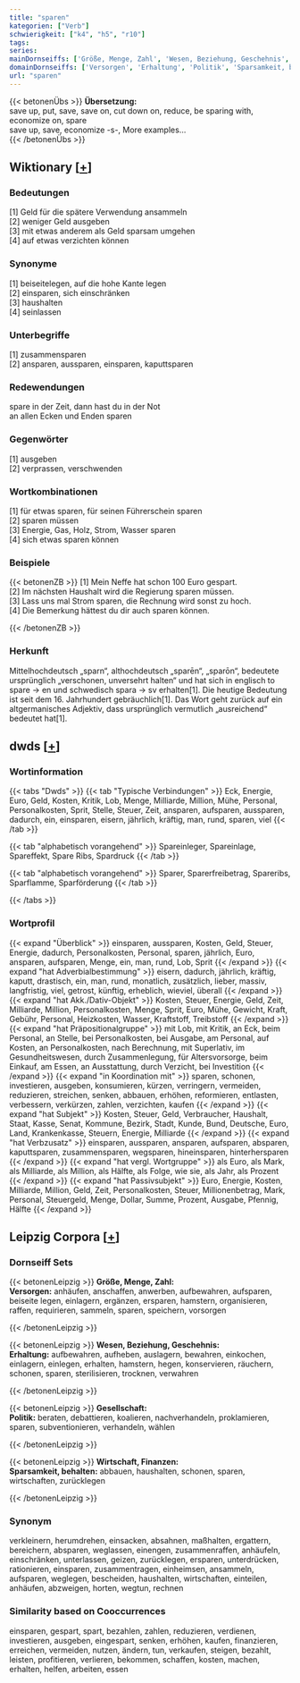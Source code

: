 ```yaml
---
title: "sparen"
kategorien: ["Verb"]
schwierigkeit: ["k4", "h5", "r10"]
tags:
series:
mainDornseiffs: ['Größe, Menge, Zahl', 'Wesen, Beziehung, Geschehnis', 'Gesellschaft', 'Wirtschaft, Finanzen']
domainDornseiffs: ['Versorgen', 'Erhaltung', 'Politik', 'Sparsamkeit, behalten']
url: "sparen"
---
```


{{< betonenÜbs >}}
**Übersetzung:**  
save up, put, save, save on, cut down on, reduce, be sparing with, economize on, spare  
save up, save, economize -s-, More examples...  
{{< /betonenÜbs >}}

## Wiktionary [[+](https://de.wiktionary.org/wiki/sparen)]

### Bedeutungen
[1] Geld für die spätere Verwendung ansammeln  
[2] weniger Geld ausgeben  
[3] mit etwas anderem als Geld sparsam umgehen  
[4] auf etwas verzichten können  

### Synonyme
[1] beiseitelegen, auf die hohe Kante legen  
[2] einsparen, sich einschränken  
[3] haushalten  
[4] seinlassen  

### Unterbegriffe
[1] zusammensparen  
[2] ansparen, aussparen, einsparen, kaputtsparen  

### Redewendungen
spare in der Zeit, dann hast du in der Not  
an allen Ecken und Enden sparen  

### Gegenwörter
[1] ausgeben  
[2] verprassen, verschwenden  

### Wortkombinationen
[1] für etwas sparen, für seinen Führerschein sparen  
[2] sparen müssen  
[3] Energie, Gas, Holz, Strom, Wasser sparen  
[4] sich etwas sparen können  

### Beispiele
{{< betonenZB >}}
[1] Mein Neffe hat schon 100 Euro gespart.  
[2] Im nächsten Haushalt wird die Regierung sparen müssen.  
[3] Lass uns mal Strom sparen, die Rechnung wird sonst zu hoch.  
[4] Die Bemerkung hättest du dir auch sparen können.  

{{< /betonenZB >}}
### Herkunft
Mittelhochdeutsch „sparn“, althochdeutsch „sparēn“, „sparōn“, bedeutete ursprünglich „verschonen, unversehrt halten“ und hat sich in englisch to spare → en und schwedisch spara → sv erhalten[1]. Die heutige Bedeutung ist seit dem 16. Jahrhundert gebräuchlich[1]. Das Wort geht zurück auf ein altgermanisches Adjektiv, dass ursprünglich vermutlich „ausreichend“ bedeutet hat[1].  



## dwds [[+](https://www.dwds.de/wb/sparen)]

### Wortinformation
{{< tabs "Dwds" >}}
{{< tab "Typische Verbindungen" >}}
Eck, Energie, Euro, Geld, Kosten, Kritik, Lob, Menge, Milliarde, Million, Mühe, Personal, Personalkosten, Sprit, Stelle, Steuer, Zeit, ansparen, aufsparen, aussparen, dadurch, ein, einsparen, eisern, jährlich, kräftig, man, rund, sparen, viel
{{< /tab >}}

{{< tab "alphabetisch vorangehend" >}}
Spareinleger, Spareinlage, Spareffekt, Spare Ribs, Spardruck
{{< /tab >}}

{{< tab "alphabetisch vorangehend" >}}
Sparer, Sparerfreibetrag, Spareribs, Sparflamme, Sparförderung
{{< /tab >}}

{{< /tabs >}}

### Wortprofil
{{< expand "Überblick" >}} einsparen, aussparen, Kosten, Geld, Steuer, Energie, dadurch, Personalkosten, Personal, sparen, jährlich, Euro, ansparen, aufsparen, Menge, ein, man, rund, Lob, Sprit {{< /expand >}}
{{< expand "hat Adverbialbestimmung" >}} eisern, dadurch, jährlich, kräftig, kaputt, drastisch, ein, man, rund, monatlich, zusätzlich, lieber, massiv, langfristig, viel, getrost, künftig, erheblich, wieviel, überall {{< /expand >}}
{{< expand "hat Akk./Dativ-Objekt" >}} Kosten, Steuer, Energie, Geld, Zeit, Milliarde, Million, Personalkosten, Menge, Sprit, Euro, Mühe, Gewicht, Kraft, Gebühr, Personal, Heizkosten, Wasser, Kraftstoff, Treibstoff {{< /expand >}}
{{< expand "hat Präpositionalgruppe" >}} mit Lob, mit Kritik, an Eck, beim Personal, an Stelle, bei Personalkosten, bei Ausgabe, am Personal, auf Kosten, an Personalkosten, nach Berechnung, mit Superlativ, im Gesundheitswesen, durch Zusammenlegung, für Altersvorsorge, beim Einkauf, am Essen, an Ausstattung, durch Verzicht, bei Investition {{< /expand >}}
{{< expand "in Koordination mit" >}} sparen, schonen, investieren, ausgeben, konsumieren, kürzen, verringern, vermeiden, reduzieren, streichen, senken, abbauen, erhöhen, reformieren, entlasten, verbessern, verkürzen, zahlen, verzichten, kaufen {{< /expand >}}
{{< expand "hat Subjekt" >}} Kosten, Steuer, Geld, Verbraucher, Haushalt, Staat, Kasse, Senat, Kommune, Bezirk, Stadt, Kunde, Bund, Deutsche, Euro, Land, Krankenkasse, Steuern, Energie, Milliarde {{< /expand >}}
{{< expand "hat Verbzusatz" >}} einsparen, aussparen, ansparen, aufsparen, absparen, kaputtsparen, zusammensparen, wegsparen, hineinsparen, hinterhersparen {{< /expand >}}
{{< expand "hat vergl. Wortgruppe" >}} als Euro, als Mark, als Milliarde, als Million, als Hälfte, als Folge, wie sie, als Jahr, als Prozent {{< /expand >}}
{{< expand "hat Passivsubjekt" >}} Euro, Energie, Kosten, Milliarde, Million, Geld, Zeit, Personalkosten, Steuer, Millionenbetrag, Mark, Personal, Steuergeld, Menge, Dollar, Summe, Prozent, Ausgabe, Pfennig, Hälfte {{< /expand >}}

## Leipzig Corpora [[+](https://corpora.uni-leipzig.de/en/res?word=sparen&corpusId=deu_newscrawl-public_2018)]

### Dornseiff Sets
{{< betonenLeipzig >}}
**Größe, Menge, Zahl:**  
**Versorgen:** anhäufen, anschaffen, anwerben, aufbewahren, aufsparen, beiseite legen, einlagern, ergänzen, ersparen, hamstern, organisieren, raffen, requirieren, sammeln, sparen, speichern, vorsorgen  

{{< /betonenLeipzig >}}


{{< betonenLeipzig >}}
**Wesen, Beziehung, Geschehnis:**  
**Erhaltung:** aufbewahren, aufheben, auslagern, bewahren, einkochen, einlagern, einlegen, erhalten, hamstern, hegen, konservieren, räuchern, schonen, sparen, sterilisieren, trocknen, verwahren  

{{< /betonenLeipzig >}}


{{< betonenLeipzig >}}
**Gesellschaft:**  
**Politik:** beraten, debattieren, koalieren, nachverhandeln, proklamieren, sparen, subventionieren, verhandeln, wählen  

{{< /betonenLeipzig >}}


{{< betonenLeipzig >}}
**Wirtschaft, Finanzen:**  
**Sparsamkeit, behalten:** abbauen, haushalten, schonen, sparen, wirtschaften, zurücklegen  

{{< /betonenLeipzig >}}

### Synonym
verkleinern, herumdrehen, einsacken, absahnen, maßhalten, ergattern, bereichern, absparen, weglassen, einengen, zusammenraffen, anhäufeln, einschränken, unterlassen, geizen, zurücklegen, ersparen, unterdrücken, rationieren, einsparen, zusammentragen, einheimsen, ansammeln, aufsparen, weglegen, bescheiden, haushalten, wirtschaften, einteilen, anhäufen, abzweigen, horten, wegtun, rechnen


### Similarity based on Cooccurrences
einsparen, gespart, spart, bezahlen, zahlen, reduzieren, verdienen, investieren, ausgeben, eingespart, senken, erhöhen, kaufen, finanzieren, erreichen, vermeiden, nutzen, ändern, tun, verkaufen, steigen, bezahlt, leisten, profitieren, verlieren, bekommen, schaffen, kosten, machen, erhalten, helfen, arbeiten, essen

